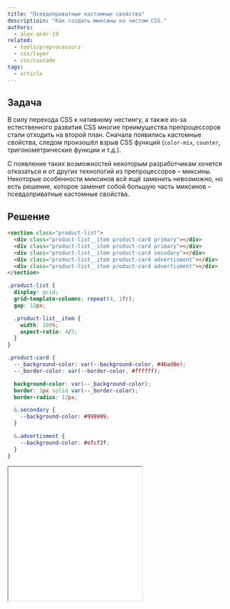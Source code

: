 ```yaml
---
title: "Псевдоприватные кастомные свойства"
descriptioin: "Как создать миксины на чистом CSS."
authors:
  - alex-andr-19
related:
  - tools/preprocessors
  - css/layer
  - css/cascade
tags:
  - article
---
```


## Задача

В силу перехода CSS к нативному нестингу, а также из-за естественного развития CSS многие преимущества препроцессоров стали отходить на второй план. Сначала появились кастомные свойства, следом произошёл взрыв CSS функций (`color-mix`, `counter`, тригонометрические функции и т.д.).

С появление таких возможностей некоторым разработчикам хочется отказаться и от других технологий из препроцессоров – миксины. Некоторые особенности миксинов всё ещё заменить невозможно, но есть решение, которое заменит собой большую часть миксинов – псевдоприватные кастомные свойства.

## Решение

```html
<section class="product-list">
  <div class="product-list__item product-card primary"></div>
  <div class="product-list__item product-card primary"></div>
  <div class="product-list__item product-card secodary"></div>
  <div class="product-list__item product-card advertisment"></div>
  <div class="product-list__item product-card advertisment"></div>
</section>
```

```css
.product-list {
  display: grid;
  grid-template-columns: repeat(4, 1fr);
  gap: 12px;

  .product-list__item {
    width: 100%;
    aspect-ratio: 4/5;
  }
}

.product-card {
  --_background-color: var(--background-color, #46ad8e);
  --_border-color: var(--border-color, #ffffff);

  background-color: var(--_background-color);
  border: 1px solid var(--_border-color);
  border-radius: 12px;

  &.secondary {
    --background-color: #999999;
  }

  &.advertisment {
    --background-color: #efcf2f;
  }
}
```

<iframe title="Пример использования кастомных свойств" src="demos/products-demo/" height="300"></iframe>
